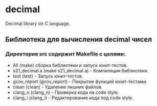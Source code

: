 # decimal
Decimal library on C language.  
  
## Библиотека для вычисления decimal чисел  
### Директория src cодержит Makefile с целями:  
- All (make) сборка библиотеки и запуск юнит-тестов.  
- s21_decimal.a (make s21_decimal.a) - Компиляция библиотеки.  
- test (test) - Запуск юнит-тестов.  
- gcov_report (gcov_report) - Покрытие функций юнит-тестами.  
- clean (clean) - Удаление лишних файлов.  
- clang_n (clang_n) - Проверка кода на code style.  
- clang_i (clang_i) - Редактирование кода под code style.
